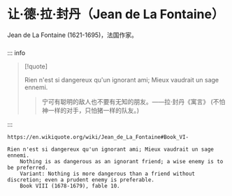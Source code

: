# 让·德·拉·封丹（Jean de La Fontaine）

Jean de La Fontaine (1621-1695)，法国作家。

### 

::: info

> [!quote]
>
> Rien n'est si dangereux qu'un ignorant ami; Mieux vaudrait un sage ennemi.
> > 宁可有聪明的敌人也不要有无知的朋友。——拉·封丹《寓言》
> > (不怕神一样的对手，只怕猪一样的队友。)

:::

```
https://en.wikiquote.org/wiki/Jean_de_La_Fontaine#Book_VI-

Rien n'est si dangereux qu'un ignorant ami; Mieux vaudrait un sage ennemi.
    Nothing is as dangerous as an ignorant friend; a wise enemy is to be preferred.
    Variant: Nothing is more dangerous than a friend without discretion; even a prudent enemy is preferable.
    Book VIII (1678-1679), fable 10.
```